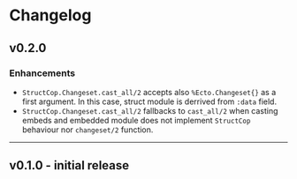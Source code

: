 # Changelog

## v0.2.0

### Enhancements

- `StructCop.Changeset.cast_all/2` accepts also `%Ecto.Changeset{}` as a first argument. In this case, struct module is derrived from `:data` field.
- `StructCop.Changeset.cast_all/2` fallbacks to `cast_all/2` when casting embeds and embedded module does not implement `StructCop` behaviour nor `changeset/2` function.

---

## v0.1.0 - initial release

